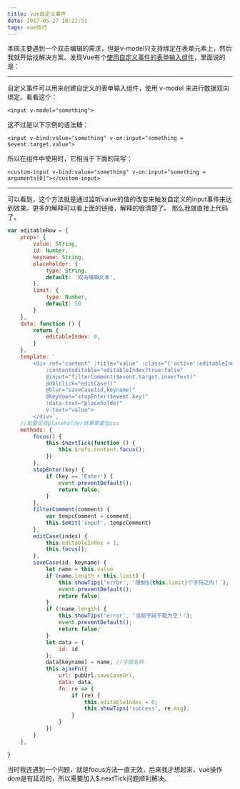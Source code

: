 ```yaml
---
title: vue自定义事件
date: 2017-05-27 10:21:51
tags: vue技巧
---
```


本周主要遇到一个双击编辑的需求，但是v-model只支持绑定在表单元素上，然后我就开始找解决方案。发现Vue有个[使用自定义事件的表单输入组件](https://cn.vuejs.org/v2/guide/components.html#使用自定义事件的表单输入组件)，里面说的是：

------------


自定义事件可以用来创建自定义的表单输入组件，使用 v-model 来进行数据双向绑定。看看这个：
```
<input v-model="something">
```
这不过是以下示例的语法糖：
```
<input v-bind:value="something" v-on:input="something = $event.target.value">
```
所以在组件中使用时，它相当于下面的简写：

```
<custom-input v-bind:value="something" v-on:input="something = arguments[0]"></custom-input>
```
---------

可以看到，这个方法就是通过监听value的值的改变来触发自定义的input事件来达到效果。更多的解释可以看上面的链接，解释的很清楚了。
那么我就直接上代码了。

```javascript
var editableRow = {
    props: {
        value: String,
        id: Number,
        keyname: String,
        placeholder: {
            type: String,
            default: '双击编辑文本',
        },
        limit: {
            type: Number,
            default: 50
        }
    },
    data: function () {
        return {
            editableIndex: 0,
        }
    },
    template: `
        <div ref="content" :title="value" :class="{'active':editableIndex,'line-clamp-2':!editableIndex}"
            :contenteditable="editableIndex?true:false"
            @input="filterComment($event.target.innerText)"
            @dblclick="editCase()"
            @blur="saveCase(id,keyname)"
            @keydown="stopEnter($event.key)"
            :data-text="placeholder"
            v-text="value">
        </div>`,
    //如要实现placeholder效果需要加css
    methods: {
        focus() {
            this.$nextTick(function () {
                this.$refs.content.focus();
            })
        },
        stopEnter(key) {
            if (key == 'Enter') {
                event.preventDefault();
                return false;
            }
        },
        filterComment(comment) {
            var tempcComment = comment;
            this.$emit('input', tempcComment)
        },
        editCase(index) {
            this.editableIndex = 1;
            this.focus();
        },
        saveCase(id, keyname) {
            let name = this.value
            if (name.length > this.limit) {
                this.showTips('error', `限制${this.limit}个字符之内！`);
                event.preventDefault();
                return false;
            }
            if (!name.length) {
                this.showTips('error', '当前字段不能为空！');
                event.preventDefault();
                return false;
            }
            let data = {
                id: id
            };
            data[keyname] = name; //字段名称
            this.ajaxFn({
                url: pubUrl.saveCaseUrl,
                data: data,
                fn: re => {
                    if (re) {
                        this.editableIndex = 0;
                        this.showTips('success', re.msg);
                    }
                }
            })
        }
    },

}
```
当时我还遇到一个问题，就是focus方法一直无效，后来我才想起来，vue操作dom是有延迟的，所以需要加入$.nextTick问题顺利解决。

